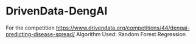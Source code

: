 # DrivenData-DengAI
For the competition https://www.drivendata.org/competitions/44/dengai-predicting-disease-spread/
Algorithm Used: Random Forest Regression

